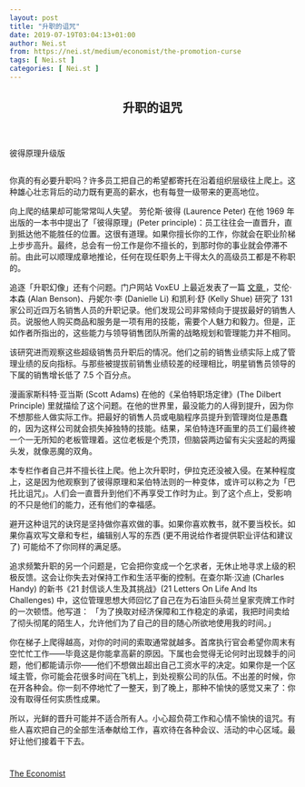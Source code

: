 ```yaml
---
layout: post
title: "升职的诅咒"
date: 2019-07-19T03:04:13+01:00
author: Nei.st
from: https://nei.st/medium/economist/the-promotion-curse
tags: [ Nei.st ]
categories: [ Nei.st ]
---
```


<article class="post-739 post type-post status-publish format-standard hentry category-economist" id="post-739">
 <header class="page-header medium Archives">
  <div class="page-header__image">
  </div>
  <div class="page-header__content">
   <h1 class="page-title text-align-center">
    升职的诅咒
   </h1>
  </div>
 </header>
 <div class="entry-content aesop-entry-content" id="post-739-content">
  <link as="font" crossorigin="anonymous" href="//cdn.jsdelivr.net/gh/0nd1jyU39XQ/_/glyph/font-face/0uIzqoZjSuJfvSBnvgXTcApMtcVhMcpr.woff" rel="preload" type="font/woff"/>
  <link as="font" crossorigin="anonymous" href="//cdn.jsdelivr.net/gh/0nd1jyU39XQ/_/glyph/font-face/1sTnSLZWDKucPX6SAk.woff" rel="preload" type="font/woff"/>
  <p class="blog-post__description">
   彼得原理升级版
  </p>
  <span id="more-739">
  </span>
  <div class="navigation__primary-inner">
   <a class="economist__link-logo" href="//nei.st/medium/economist">
   </a>
  </div>
  <div class="container img component-image">
   <div class="aspectRatioPlaceholder">
    <div class="progressiveMedia" data-height="720" data-width="1280">
     <img alt="" class="progressiveMedia-image" data-src="https://cdn.jsdelivr.net/gh/0nd1jyU39XQ/_/img/1/e52bf525ly1g50ih9vfvij20zk0k0gol.jpg" src="https://cdn.jsdelivr.net/gh/0nd1jyU39XQ/_/img/1/e52bf525ly1g50ih9vfvij20zk0k0gol.jpg"/>
    </div>
   </div>
  </div>
  <p>
   你真的有必要升职吗？许多员工把自己的希望都寄托在沿着组织层级往上爬上。这种雄心壮志背后的动力既有更高的薪水，也有每登一级带来的更高地位。
  </p>
  <p>
   向上爬的结果却可能常常叫人失望。
   <span class="markup--p">
    劳伦斯·彼得 (Laurence Peter) 在他 1969 年出版的一本书中提出了「彼得原理」(Peter principle)：员工往往会一直晋升，直到抵达他不能胜任的位置。这很有道理。如果你擅长你的工作，你就会在职业阶梯上步步高升。最终，总会有一份工作是你不擅长的，到那时你的事业就会停滞不前。由此可以顺理成章地推论，任何在现任职务上干得太久的高级员工都是不称职的。
   </span>
  </p>
  <p>
   追逐「升职幻像」还有个问题。门户网站 VoxEU 上最近发表了一篇
   <a href="https://voxeu.org/article/promotions-and-peter-principle" rel="noopener noreferrer" target="_blank">
    文章
   </a>
   ，艾伦·本森 (Alan Benson)、丹妮尔·李 (Danielle Li) 和凯利·舒 (Kelly Shue) 研究了 131 家公司近四万名销售人员的升职记录。他们发现公司非常倾向于提拔最好的销售人员。说服他人购买商品和服务是一项有用的技能，需要个人魅力和毅力。但是，正如作者所指出的，这些能力与领导销售团队所需的战略规划和管理能力并不相同。
  </p>
  <p>
   该研究进而观察这些超级销售员升职后的情况。他们之前的销售业绩实际上成了管理业绩的反向指标。与那些被提拔前销售业绩较差的经理相比，明星销售员领导的下属的销售增长低了 7.5 个百分点。
  </p>
  <p>
   漫画家斯科特·亚当斯 (Scott Adams) 在他的《呆伯特职场定律》(The Dilbert Principle) 里就描绘了这个问题。在他的世界里，最没能力的人得到提升，因为你不想那些人做实际工作。把最好的销售人员或电脑程序员提升到管理岗位是愚蠢的，因为这样公司就会损失掉独特的技能。结果，呆伯特连环画里的员工们最终被一个一无所知的老板管理着。这位老板是个秃顶，但脑袋两边留有尖尖竖起的两撮头发，就像恶魔的双角。
  </p>
  <div class="code-block code-block-1" style="margin: 8px 0; clear: both;">
   <div class="container ads_KbHEVhh8Rw">
    <div class="card card--blog post-sidebar">
     <div class="card-body">
      <div class="logo_ngcontent-kty-0">
      </div>
      <div class="iframe-blocker U6XAMK63Vh00WqvF2BacIQ">
       <div class="background-h60B">
       </div>
       <div class="WumZiPCS4MeMw4pxQ">
       </div>
      </div>
     </div>
     <div class="card-footer">
      <div class="card-footer-wrapper" layout="row bottom-left">
      </div>
     </div>
    </div>
   </div>
  </div>
  <p>
   本专栏作者自己并不擅长往上爬。他上次升职时，伊拉克还没被入侵。在某种程度上，这是因为他观察到了彼得原理和呆伯特法则的一种变体，或许可以称之为「巴托比诅咒」。人们会一直晋升到他们不再享受工作时为止。到了这个点上，受影响的不只是他们的能力，还有他们的幸福感。
  </p>
  <p>
   避开这种诅咒的诀窍是坚持做你喜欢做的事。如果你喜欢教书，就不要当校长。如果你喜欢写文章和专栏，编辑别人写的东西 (更不用说给作者提供职业评估和建议了) 可能给不了你同样的满足感。
  </p>
  <p>
   追求频繁升职的另一个问题是，它会把你变成一个乞求者，无休止地寻求上级的积极反馈。这会让你失去对保持工作和生活平衡的控制。在查尔斯·汉迪 (Charles Handy) 的新书《21 封信谈人生及其挑战》(21 Letters On Life And Its Challenges) 中，这位管理思想大师回忆了自己在为石油巨头荷兰皇家壳牌工作时的一次顿悟。他写道：
   <span class="markup--p">
    「为了换取对经济保障和工作稳定的承诺，我把时间卖给了彻头彻尾的陌生人，允许他们为了自己的目的随心所欲地使用我的时间。」
   </span>
  </p>
  <p>
   你在梯子上爬得越高，对你的时间的索取通常就越多。首席执行官会希望你周末有空忙忙工作——毕竟这是你能拿高薪的原因。下属也会觉得无论何时出现棘手的问题，他们都能请示你——他们不想做出超出自己工资水平的决定。如果你是一个区域主管，你可能会花很多时间在飞机上，到处视察公司的队伍。不出差的时候，你在开各种会。你一刻不停地忙了一整天，到了晚上，那种不愉快的感觉又来了：你没有取得任何实质性成果。
  </p>
  <p>
   所以，光鲜的晋升可能并不适合所有人。小心超负荷工作和心情不愉快的诅咒。有些人喜欢把自己的全部生活奉献给工作，喜欢待在各种会议、活动的中心区域。最好让他们接着干下去。
  </p>
  <div class="container ag ah">
   <div class="fe n el">
    <a class="dt du bn bo bp bq br bs bt bu dv dw bx by dx dy" href="https://nei.st/medium/economist?source=https://www.economist.com/business/2019/06/20/the-promotion-curse">
     <div class="c ff fg ag ah fh el fi fj ce fk fl fm fn fo fp fq fr fs ft fu">
      <div class="bs em en eo ep eq fv ah fw fg ag bm eu fx q fy fz p ac">
      </div>
     </div>
    </a>
   </div>
  </div>
  <div class="code-block code-block-2" style="margin: 8px 0; clear: both;">
   <br/>
   <div class="container ads_KbHEVhh8Rw">
    <div class="card card--blog post-sidebar">
     <div class="card-body">
      <div class="logo_ngcontent-kty-0">
      </div>
      <div class="iframe-blocker U6XAMK63Vh00WqvF2BacIQ">
       <div class="background-h60B">
       </div>
       <div class="WumZiPCS4MeMw4pxQ">
       </div>
      </div>
     </div>
     <div class="card-footer">
      <div class="card-footer-wrapper" layout="row bottom-left">
      </div>
     </div>
    </div>
   </div>
  </div>
 </div>
 <footer class="entry-footer">
  <div class="categories icon-link">
   <a href="https://nei.st/category/medium/economist" rel="category tag">
    The Economist
   </a>
  </div>
 </footer>
</article>

